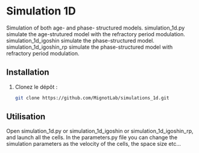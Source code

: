 # Simulation 1D
Simulation of both age- and phase- structured models.
simulation_1d.py simulate the age-strutured model with the refractory period modulation.
simulation_1d_igoshin simulate the phase-structured model.
simulation_1d_igoshin_rp simulate the phase-structured model with refractory period modulation.

## Installation
1. Clonez le dépôt :
   ```bash
   git clone https://github.com/MignotLab/simulations_1d.git

## Utilisation
Open simulation_1d.py or simulation_1d_igoshin or simulation_1d_igoshin_rp, and launch all the cells.
In the parameters.py file you can change the simulation parameters as the velocity of the cells, the space size etc...